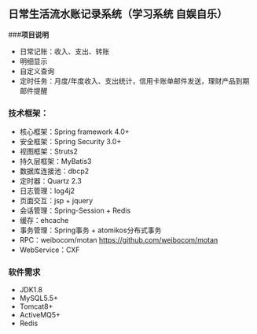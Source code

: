 ## 日常生活流水账记录系统（学习系统 自娱自乐） ##


###**项目说明**  <br>  
* 日常记账：收入、支出、转账  <br>  
* 明细显示  <br>  
* 自定义查询  <br>  
* 定时任务：月度/年度收入、支出统计，信用卡账单邮件发送，理财产品到期邮件提醒<br>  


### **技术框架**：<br>  
* 核心框架：Spring framework 4.0+  <br>  
* 安全框架：Spring Security 3.0+  <br>  
* 视图框架：Struts2  <br>  
* 持久层框架：MyBatis3  <br>  
* 数据库连接池：dbcp2 <br>  
* 定时器：Quartz 2.3 <br>  
* 日志管理：log4j2 <br>  
* 页面交互：jsp + jquery <br>  
* 会话管理：Spring-Session + Redis <br>  
* 缓存：ehcache <br>  
* 事务管理：Spring事务 + atomikos分布式事务 <br>  
* RPC：weibocom/motan https://github.com/weibocom/motan<br>  
* WebService：CXF <br>  

### **软件需求** <br>  
* JDK1.8 <br>  
* MySQL5.5+ <br>  
* Tomcat8+ <br>  
* ActiveMQ5+ <br>  
* Redis <br>  
